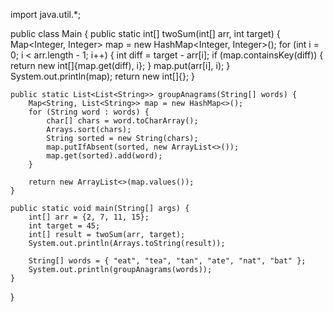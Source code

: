 import java.util.*;

public class Main {
    public static int[] twoSum(int[] arr, int target) {
        Map<Integer, Integer> map = new HashMap<Integer, Integer>();
        for (int i = 0; i < arr.length - 1; i++) {
            int diff = target - arr[i];
            if (map.containsKey(diff)) {
                return new int[]{map.get(diff), i};
            }
            map.put(arr[i], i);
        }
        System.out.println(map);
        return new int[]{};
    }

    public static List<List<String>> groupAnagrams(String[] words) {
        Map<String, List<String>> map = new HashMap<>();
        for (String word : words) {
            char[] chars = word.toCharArray();
            Arrays.sort(chars);
            String sorted = new String(chars);
            map.putIfAbsent(sorted, new ArrayList<>());
            map.get(sorted).add(word);
        }

        return new ArrayList<>(map.values());
    }

    public static void main(String[] args) {
        int[] arr = {2, 7, 11, 15};
        int target = 45;
        int[] result = twoSum(arr, target);
        System.out.println(Arrays.toString(result));

        String[] words = { "eat", "tea", "tan", "ate", "nat", "bat" };
        System.out.println(groupAnagrams(words));
    }
}
